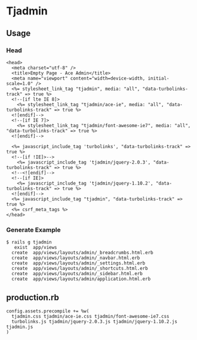 # Tjadmin

## Usage

### Head

    <head>
      <meta charset="utf-8" />
      <title>Empty Page - Ace Admin</title>
      <meta name="viewport" content="width=device-width, initial-scale=1.0" />
      <%= stylesheet_link_tag "tjadmin", media: "all", "data-turbolinks-track" => true %>
      <!--[if lte IE 8]>
        <%= stylesheet_link_tag "tjadmin/ace-ie", media: "all", "data-turbolinks-track" => true %>
      <![endif]-->
      <!--[if IE 7]>
        <%= stylesheet_link_tag "tjadmin/font-awesome-ie7", media: "all", "data-turbolinks-track" => true %>
      <![endif]-->

      <%= javascript_include_tag 'turbolinks', "data-turbolinks-track" => true %>
      <!--[if !IE]>-->
        <%= javascript_include_tag 'tjadmin/jquery-2.0.3', "data-turbolinks-track" => true %>
      <!--<![endif]-->
      <!--[if IE]>
        <%= javascript_include_tag 'tjadmin/jquery-1.10.2', "data-turbolinks-track" => true %>
      <![endif]-->
      <%= javascript_include_tag "tjadmin", "data-turbolinks-track" => true %>
      <%= csrf_meta_tags %>
    </head>

### Generate Example

    $ rails g tjadmin
       exist  app/views
      create  app/views/layouts/admin/_breadcrumbs.html.erb
      create  app/views/layouts/admin/_navbar.html.erb
      create  app/views/layouts/admin/_settings.html.erb
      create  app/views/layouts/admin/_shortcuts.html.erb
      create  app/views/layouts/admin/_sidebar.html.erb
      create  app/views/layouts/admin/application.html.erb

## production.rb

    config.assets.precompile += %w(
      tjadmin.css tjadmin/ace-ie.css tjadmin/font-awesome-ie7.css
      turbolinks.js tjadmin/jquery-2.0.3.js tjadmin/jquery-1.10.2.js tjadmin.js
    )